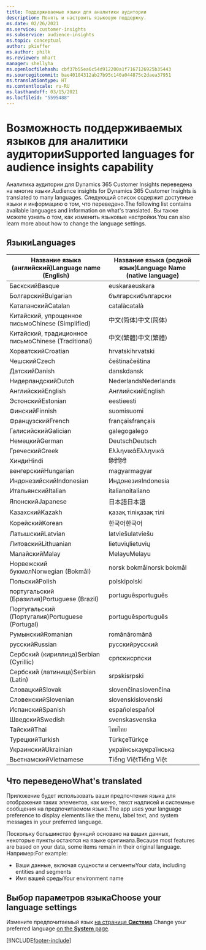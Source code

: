 ```yaml
---
title: Поддерживаемые языки для аналитики аудитории
description: Понять и настроить языковую поддержку.
ms.date: 02/26/2021
ms.service: customer-insights
ms.subservice: audience-insights
ms.topic: conceptual
author: pkieffer
ms.author: philk
ms.reviewer: mhart
manager: shellyha
ms.openlocfilehash: cbf37b55ea6c54d912200a1f7167126925b35443
ms.sourcegitcommit: bae40184312ab27b95c140a044875c2daea37951
ms.translationtype: HT
ms.contentlocale: ru-RU
ms.lasthandoff: 03/15/2021
ms.locfileid: "5595488"
---
```

# <a name="supported-languages-for-audience-insights-capability"></a><span data-ttu-id="b51c5-103">Возможность поддерживаемых языков для аналитики аудитории</span><span class="sxs-lookup"><span data-stu-id="b51c5-103">Supported languages for audience insights capability</span></span>

<span data-ttu-id="b51c5-104">Аналитика аудитории для Dynamics 365 Customer Insights переведена на многие языки.</span><span class="sxs-lookup"><span data-stu-id="b51c5-104">Audience insights for Dynamics 365 Customer Insights is translated to many languages.</span></span> <span data-ttu-id="b51c5-105">Следующий список содержит доступные языки и информацию о том, что переведено.</span><span class="sxs-lookup"><span data-stu-id="b51c5-105">The following list contains available languages and information on what's translated.</span></span> <span data-ttu-id="b51c5-106">Вы также можете узнать о том, как изменить языковые настройки.</span><span class="sxs-lookup"><span data-stu-id="b51c5-106">You can also learn more about how to change the language settings.</span></span> 

## <a name="languages"></a><span data-ttu-id="b51c5-107">Языки</span><span class="sxs-lookup"><span data-stu-id="b51c5-107">Languages</span></span>

| <span data-ttu-id="b51c5-108">Название языка (английский)</span><span class="sxs-lookup"><span data-stu-id="b51c5-108">Language name (English)</span></span>|  <span data-ttu-id="b51c5-109">Название языка (родной язык)</span><span class="sxs-lookup"><span data-stu-id="b51c5-109">Language Name (native language)</span></span> |
| ------------- | ------------- |
| <span data-ttu-id="b51c5-110">Баскский</span><span class="sxs-lookup"><span data-stu-id="b51c5-110">Basque</span></span> | <span data-ttu-id="b51c5-111">euskara</span><span class="sxs-lookup"><span data-stu-id="b51c5-111">euskara</span></span> |
| <span data-ttu-id="b51c5-112">Болгарский</span><span class="sxs-lookup"><span data-stu-id="b51c5-112">Bulgarian</span></span> | <span data-ttu-id="b51c5-113">български</span><span class="sxs-lookup"><span data-stu-id="b51c5-113">български</span></span> |
| <span data-ttu-id="b51c5-114">Каталанский</span><span class="sxs-lookup"><span data-stu-id="b51c5-114">Catalan</span></span> | <span data-ttu-id="b51c5-115">català</span><span class="sxs-lookup"><span data-stu-id="b51c5-115">català</span></span> |
| <span data-ttu-id="b51c5-116">Китайский, упрощенное письмо</span><span class="sxs-lookup"><span data-stu-id="b51c5-116">Chinese (Simplified)</span></span> | <span data-ttu-id="b51c5-117">中文(简体)</span><span class="sxs-lookup"><span data-stu-id="b51c5-117">中文(简体)</span></span> |
| <span data-ttu-id="b51c5-118">Китайский, традиционное письмо</span><span class="sxs-lookup"><span data-stu-id="b51c5-118">Chinese (Traditional)</span></span> | <span data-ttu-id="b51c5-119">中文(繁體)</span><span class="sxs-lookup"><span data-stu-id="b51c5-119">中文(繁體)</span></span> |
| <span data-ttu-id="b51c5-120">Хорватский</span><span class="sxs-lookup"><span data-stu-id="b51c5-120">Croatian</span></span> | <span data-ttu-id="b51c5-121">hrvatski</span><span class="sxs-lookup"><span data-stu-id="b51c5-121">hrvatski</span></span> |
| <span data-ttu-id="b51c5-122">Чешский</span><span class="sxs-lookup"><span data-stu-id="b51c5-122">Czech</span></span> | <span data-ttu-id="b51c5-123">čeština</span><span class="sxs-lookup"><span data-stu-id="b51c5-123">čeština</span></span> |
| <span data-ttu-id="b51c5-124">Датский</span><span class="sxs-lookup"><span data-stu-id="b51c5-124">Danish</span></span> | <span data-ttu-id="b51c5-125">dansk</span><span class="sxs-lookup"><span data-stu-id="b51c5-125">dansk</span></span> |
| <span data-ttu-id="b51c5-126">Нидерландский</span><span class="sxs-lookup"><span data-stu-id="b51c5-126">Dutch</span></span> | <span data-ttu-id="b51c5-127">Nederlands</span><span class="sxs-lookup"><span data-stu-id="b51c5-127">Nederlands</span></span> |
| <span data-ttu-id="b51c5-128">Английский</span><span class="sxs-lookup"><span data-stu-id="b51c5-128">English</span></span> | <span data-ttu-id="b51c5-129">Английский</span><span class="sxs-lookup"><span data-stu-id="b51c5-129">English</span></span> |
| <span data-ttu-id="b51c5-130">Эстонский</span><span class="sxs-lookup"><span data-stu-id="b51c5-130">Estonian</span></span> | <span data-ttu-id="b51c5-131">eesti</span><span class="sxs-lookup"><span data-stu-id="b51c5-131">eesti</span></span> |
| <span data-ttu-id="b51c5-132">Финский</span><span class="sxs-lookup"><span data-stu-id="b51c5-132">Finnish</span></span> | <span data-ttu-id="b51c5-133">suomi</span><span class="sxs-lookup"><span data-stu-id="b51c5-133">suomi</span></span> |
| <span data-ttu-id="b51c5-134">Французский</span><span class="sxs-lookup"><span data-stu-id="b51c5-134">French</span></span> | <span data-ttu-id="b51c5-135">français</span><span class="sxs-lookup"><span data-stu-id="b51c5-135">français</span></span> |
| <span data-ttu-id="b51c5-136">Галисийский</span><span class="sxs-lookup"><span data-stu-id="b51c5-136">Galician</span></span> | <span data-ttu-id="b51c5-137">galego</span><span class="sxs-lookup"><span data-stu-id="b51c5-137">galego</span></span> |
| <span data-ttu-id="b51c5-138">Немецкий</span><span class="sxs-lookup"><span data-stu-id="b51c5-138">German</span></span> | <span data-ttu-id="b51c5-139">Deutsch</span><span class="sxs-lookup"><span data-stu-id="b51c5-139">Deutsch</span></span> |
| <span data-ttu-id="b51c5-140">Греческий</span><span class="sxs-lookup"><span data-stu-id="b51c5-140">Greek</span></span> | <span data-ttu-id="b51c5-141">Ελληνικά</span><span class="sxs-lookup"><span data-stu-id="b51c5-141">Ελληνικά</span></span> |
| <span data-ttu-id="b51c5-142">Хинди</span><span class="sxs-lookup"><span data-stu-id="b51c5-142">Hindi</span></span> | <span data-ttu-id="b51c5-143">हिंदी</span><span class="sxs-lookup"><span data-stu-id="b51c5-143">हिंदी</span></span> |
| <span data-ttu-id="b51c5-144">венгерский</span><span class="sxs-lookup"><span data-stu-id="b51c5-144">Hungarian</span></span> | <span data-ttu-id="b51c5-145">magyar</span><span class="sxs-lookup"><span data-stu-id="b51c5-145">magyar</span></span> |
| <span data-ttu-id="b51c5-146">Индонезийский</span><span class="sxs-lookup"><span data-stu-id="b51c5-146">Indonesian</span></span> | <span data-ttu-id="b51c5-147">Индонезия</span><span class="sxs-lookup"><span data-stu-id="b51c5-147">Indonesia</span></span> |
| <span data-ttu-id="b51c5-148">Итальянский</span><span class="sxs-lookup"><span data-stu-id="b51c5-148">Italian</span></span> | <span data-ttu-id="b51c5-149">italiano</span><span class="sxs-lookup"><span data-stu-id="b51c5-149">italiano</span></span> |
| <span data-ttu-id="b51c5-150">Японский</span><span class="sxs-lookup"><span data-stu-id="b51c5-150">Japanese</span></span> | <span data-ttu-id="b51c5-151">日本語</span><span class="sxs-lookup"><span data-stu-id="b51c5-151">日本語</span></span> |
| <span data-ttu-id="b51c5-152">Казахский</span><span class="sxs-lookup"><span data-stu-id="b51c5-152">Kazakh</span></span> | <span data-ttu-id="b51c5-153">қазақ тілі</span><span class="sxs-lookup"><span data-stu-id="b51c5-153">қазақ тілі</span></span> |
| <span data-ttu-id="b51c5-154">Корейский</span><span class="sxs-lookup"><span data-stu-id="b51c5-154">Korean</span></span> | <span data-ttu-id="b51c5-155">한국어</span><span class="sxs-lookup"><span data-stu-id="b51c5-155">한국어</span></span> |
| <span data-ttu-id="b51c5-156">Латышский</span><span class="sxs-lookup"><span data-stu-id="b51c5-156">Latvian</span></span> | <span data-ttu-id="b51c5-157">latviešu</span><span class="sxs-lookup"><span data-stu-id="b51c5-157">latviešu</span></span> |
| <span data-ttu-id="b51c5-158">Литовский</span><span class="sxs-lookup"><span data-stu-id="b51c5-158">Lithuanian</span></span> | <span data-ttu-id="b51c5-159">lietuvių</span><span class="sxs-lookup"><span data-stu-id="b51c5-159">lietuvių</span></span> |
| <span data-ttu-id="b51c5-160">Малайский</span><span class="sxs-lookup"><span data-stu-id="b51c5-160">Malay</span></span> | <span data-ttu-id="b51c5-161">Melayu</span><span class="sxs-lookup"><span data-stu-id="b51c5-161">Melayu</span></span> |
| <span data-ttu-id="b51c5-162">Норвежский букмол</span><span class="sxs-lookup"><span data-stu-id="b51c5-162">Norwegian (Bokmål)</span></span> | <span data-ttu-id="b51c5-163">norsk bokmål</span><span class="sxs-lookup"><span data-stu-id="b51c5-163">norsk bokmål</span></span> |
| <span data-ttu-id="b51c5-164">Польский</span><span class="sxs-lookup"><span data-stu-id="b51c5-164">Polish</span></span> | <span data-ttu-id="b51c5-165">polski</span><span class="sxs-lookup"><span data-stu-id="b51c5-165">polski</span></span> |
| <span data-ttu-id="b51c5-166">португальский (Бразилия)</span><span class="sxs-lookup"><span data-stu-id="b51c5-166">Portuguese (Brazil)</span></span> | <span data-ttu-id="b51c5-167">português</span><span class="sxs-lookup"><span data-stu-id="b51c5-167">português</span></span> |
| <span data-ttu-id="b51c5-168">Португальский (Португалия)</span><span class="sxs-lookup"><span data-stu-id="b51c5-168">Portuguese (Portugal)</span></span> | <span data-ttu-id="b51c5-169">português</span><span class="sxs-lookup"><span data-stu-id="b51c5-169">português</span></span> |
| <span data-ttu-id="b51c5-170">Румынский</span><span class="sxs-lookup"><span data-stu-id="b51c5-170">Romanian</span></span> | <span data-ttu-id="b51c5-171">română</span><span class="sxs-lookup"><span data-stu-id="b51c5-171">română</span></span> |
| <span data-ttu-id="b51c5-172">русский</span><span class="sxs-lookup"><span data-stu-id="b51c5-172">Russian</span></span> | <span data-ttu-id="b51c5-173">русский</span><span class="sxs-lookup"><span data-stu-id="b51c5-173">pусский</span></span> |
| <span data-ttu-id="b51c5-174">Сербский (кириллица)</span><span class="sxs-lookup"><span data-stu-id="b51c5-174">Serbian (Cyrillic)</span></span> | <span data-ttu-id="b51c5-175">српски</span><span class="sxs-lookup"><span data-stu-id="b51c5-175">српски</span></span> |
| <span data-ttu-id="b51c5-176">Сербский (латиница)</span><span class="sxs-lookup"><span data-stu-id="b51c5-176">Serbian (Latin)</span></span> | <span data-ttu-id="b51c5-177">srpski</span><span class="sxs-lookup"><span data-stu-id="b51c5-177">srpski</span></span> |
| <span data-ttu-id="b51c5-178">Словацкий</span><span class="sxs-lookup"><span data-stu-id="b51c5-178">Slovak</span></span> | <span data-ttu-id="b51c5-179">slovenčina</span><span class="sxs-lookup"><span data-stu-id="b51c5-179">slovenčina</span></span> |
| <span data-ttu-id="b51c5-180">Словенский</span><span class="sxs-lookup"><span data-stu-id="b51c5-180">Slovenian</span></span> | <span data-ttu-id="b51c5-181">slovenski</span><span class="sxs-lookup"><span data-stu-id="b51c5-181">slovenski</span></span> |
| <span data-ttu-id="b51c5-182">Испанский</span><span class="sxs-lookup"><span data-stu-id="b51c5-182">Spanish</span></span> | <span data-ttu-id="b51c5-183">español</span><span class="sxs-lookup"><span data-stu-id="b51c5-183">español</span></span> |
| <span data-ttu-id="b51c5-184">Шведский</span><span class="sxs-lookup"><span data-stu-id="b51c5-184">Swedish</span></span> | <span data-ttu-id="b51c5-185">svenska</span><span class="sxs-lookup"><span data-stu-id="b51c5-185">svenska</span></span> |
| <span data-ttu-id="b51c5-186">Тайский</span><span class="sxs-lookup"><span data-stu-id="b51c5-186">Thai</span></span> | <span data-ttu-id="b51c5-187">ไทย</span><span class="sxs-lookup"><span data-stu-id="b51c5-187">ไทย</span></span> |
| <span data-ttu-id="b51c5-188">Турецкий</span><span class="sxs-lookup"><span data-stu-id="b51c5-188">Turkish</span></span> | <span data-ttu-id="b51c5-189">Türkçe</span><span class="sxs-lookup"><span data-stu-id="b51c5-189">Türkçe</span></span> |
| <span data-ttu-id="b51c5-190">Украинский</span><span class="sxs-lookup"><span data-stu-id="b51c5-190">Ukrainian</span></span> | <span data-ttu-id="b51c5-191">українська</span><span class="sxs-lookup"><span data-stu-id="b51c5-191">українська</span></span> |
| <span data-ttu-id="b51c5-192">Вьетнамский</span><span class="sxs-lookup"><span data-stu-id="b51c5-192">Vietnamese</span></span> | <span data-ttu-id="b51c5-193">Tiếng Việt</span><span class="sxs-lookup"><span data-stu-id="b51c5-193">Tiếng Việt</span></span> |

## <a name="whats-translated"></a><span data-ttu-id="b51c5-194">Что переведено</span><span class="sxs-lookup"><span data-stu-id="b51c5-194">What's translated</span></span>

<span data-ttu-id="b51c5-195">Приложение будет использовать ваши предпочтения языка для отображения таких элементов, как меню, текст надписей и системные сообщения на предпочитаемом языке.</span><span class="sxs-lookup"><span data-stu-id="b51c5-195">The app uses your language preference to display elements like the menu, label text, and system messages in your preferred language.</span></span>

<span data-ttu-id="b51c5-196">Поскольку большинство функций основано на ваших данных, некоторые пункты остаются на языке оригинала.</span><span class="sxs-lookup"><span data-stu-id="b51c5-196">Because most features are based on your data, some items remain in their original language.</span></span> <span data-ttu-id="b51c5-197">Например:</span><span class="sxs-lookup"><span data-stu-id="b51c5-197">For example:</span></span>

- <span data-ttu-id="b51c5-198">Ваши данные, включая сущности и сегменты</span><span class="sxs-lookup"><span data-stu-id="b51c5-198">Your data, including entities and segments</span></span>
- <span data-ttu-id="b51c5-199">Имя вашей среды</span><span class="sxs-lookup"><span data-stu-id="b51c5-199">Your environment name</span></span>

## <a name="choose-your-language-settings"></a><span data-ttu-id="b51c5-200">Выбор параметров языка</span><span class="sxs-lookup"><span data-stu-id="b51c5-200">Choose your language settings</span></span>  

<span data-ttu-id="b51c5-201">Измените предпочитаемый язык [на странице **Система**](system.md).</span><span class="sxs-lookup"><span data-stu-id="b51c5-201">Change your preferred language [on the **System** page](system.md).</span></span>


[!INCLUDE[footer-include](../includes/footer-banner.md)]